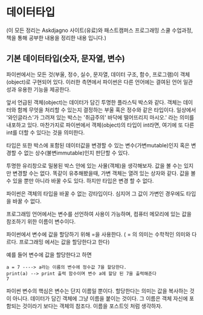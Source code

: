# 데이터타입
(이 모든 정리는 Askdjagno 사이트(유료)와 패스트캠퍼스 프로그래밍 스쿨 수업과정, 책을 통해 공부한 내용을 정리한 내용 입니다.)
## 기본 데이터타입(숫자, 문자열, 변수)

파이썬에서는 모든 것(부울, 정수, 실수, 문자열, 데이터 구조, 함수, 프로그램)이 객체(object)로 구현되어 있다. 이러한 측면에서 파이썬은 다른 언어에는 결여된 언어 일관성과 유용한 기능을 제공한다.

앞서 언급된 객체(object)는 데이터가 담긴 투명한 플라스틱 박스와 같다. 객체는 데이터와 함께 무엇을 처리할 수 있는지 결정하는 부울 혹은 정수와 같은 타입이다. 일상에서 '와인글라스'가 그려져 있는 박스는 '취급주의' 바닥에 떨어뜨리지 마시오.' 라는 의미를 내포하고 있다. 마찬가지로 파이썬에서 객체(object)의 타입이 int라면, 여기에 또 다른 int를 더할 수 있다는 것을 의미한다.

타입은 또한 박스에 포함된 데이터값을 변경할 수 있는 변수(가변mutable)인지 혹은 변경할 수 없는 상수(불변immutable)인지 판단할 수 있다.

투명한 유리창으로 밀봉된 박스 안에 있는 사물(객체)을 생각해보자. 값을 볼 수는 있지만 변경할 수는 없다. 똑같이 유추해봤을때, 가변 객체는 열려 있는 상자와 같다. 값을 볼 수 있을 뿐만 아니라 바꿀 수도 있다.  하지만 타입은 변경 할 수 없다.

파이썬은 객체의 타입을 바꿀 수 없는 강타입이다. 심지어 그 값이 가변인 경우에도 타입을 바꿀 수 없다.

프로그래밍 언어에서는 변수를 선언하여 사용이 가능하며, 컴퓨터 메모리에 있는 값을 참조하기 위한 이름이 변수이다.

파이썬에서 변수에 값을 할당하기 위해 =을 사용한다.
( = 의 의미는 수학적인 의미와 다르다. 프로그래밍 에서는 값을 할당한다고 한다)

예를 들어 변수에 값을 할당한다고 하면 
    
    a = 7 ----> a라는 이름의 변수에 정수값 7을 할당한다.
    print(a) --> print 출력 함수이며 변수 a에 할당 된 7을 출력해준다
    7
    
파이썬 변수의 핵심은 변수는 단지 이름일 뿐이다. 할당한다는 의미는 값을 복사하는 것이 아니다. 데이터가 담긴 객체에 그냥 이름을 붙이는 것이다. 그 이름은 객체 자신에 포함되는 것이라기 보다는 객체의 참조다. 이름을 포스트잇 처럼 생각하자.
